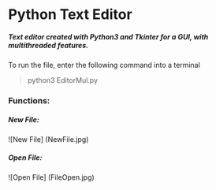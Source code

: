 # Python Text Editor #
##### Text editor created with Python3 and Tkinter for a GUI, with multithreaded features. #####

To run the file, enter the following command into a terminal
>python3 EditorMul.py

### Functions:
##### New File:
![New File] (NewFile.jpg)

##### Open File:
![Open File] (FileOpen.jpg)
